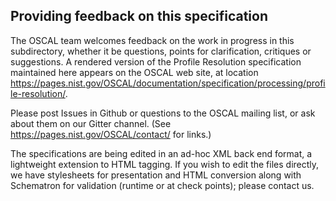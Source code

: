 ## Providing feedback on this specification

The OSCAL team welcomes feedback on the work in progress in this subdirectory, whether it be questions, points for clarification, critiques or suggestions. A rendered version of the Profile Resolution specification maintained here appears on the OSCAL web site, at location https://pages.nist.gov/OSCAL/documentation/specification/processing/profile-resolution/.

Please post Issues in Github or questions to the OSCAL mailing list, or ask about them on our Gitter channel. (See https://pages.nist.gov/OSCAL/contact/ for links.)

The specifications are being edited in an ad-hoc XML back end format, a lightweight extension to HTML tagging. If you wish to edit the files directly, we have stylesheets for presentation and HTML conversion along with Schematron for validation (runtime or at check points); please contact us.
